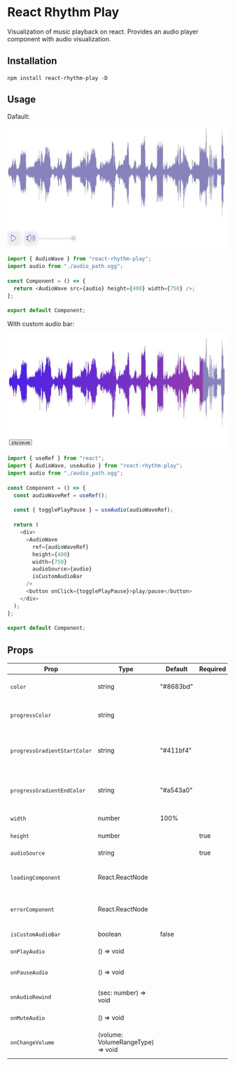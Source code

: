# React Rhythm Play

Visualization of music playback on react. Provides an audio player component with audio visualization.

## Installation

    npm install react-rhythm-play -D

## Usage

Dafault:

![screenshot](./assets/screenShortDefault.JPG)

```js | pure
import { AudioWave } from "react-rhythm-play";
import audio from "./audio_path.ogg";

const Component = () => {
  return <AudioWave src={audio} height={400} width={750} />;
};

export default Component;
```

With custom audio bar:

![screenshot](./assets/screenShortWithCustomAudioBar.JPG)

```js | pure
import { useRef } from "react";
import { AudioWave, useAudio } from "react-rhythm-play";
import audio from "./audio_path.ogg";

const Component = () => {
  const audioWaveRef = useRef();

  const { togglePlayPause } = useAudio(audioWaveRef);

  return (
    <div>
      <AudioWave
        ref={audioWaveRef}
        height={400}
        width={750}
        audioSource={audio}
        isCustomAudioBar
      />
      <button onClick={togglePlayPause}>play/pause</button>
    </div>
  );
};

export default Component;
```

## Props

| Prop                         | Type                              | Default   | Required | Description                                   |
| ---------------------------- | --------------------------------- | --------- | -------- | --------------------------------------------- |
| `color`                      | string                            | "#8683bd" |          | Audio wave form initial color                 |
| `progressColor`              | string                            |           |          | Audio wave form progress color                |
| `progressGradientStartColor` | string                            | "#411bf4" |          | Audio wave form progress gradient start color |
| `progressGradientEndColor`   | string                            | "#a543a0" |          | Audio wave form progress gradient end color   |
| `width`                      | number                            | 100%      |          | Audio wave form width                         |
| `height`                     | number                            |           | true     | Audio wave form height                        |
| `audioSource`                | string                            |           | true     | Audio source                                  |
| `loadingComponent`           | React.ReactNode                   |           |          | Render component while loading                |
| `errorComponent`             | React.ReactNode                   |           |          | Render component when throw error             |
| `isCustomAudioBar`           | boolean                           | false     |          | Show/hide audio bar                           |
| `onPlayAudio`                | () => void                        |           |          | Called on play audio                          |
| `onPauseAudio`               | () => void                        |           |          | Called on pause audio                         |
| `onAudioRewind`              | (sec: number) => void             |           |          | Called on audio rewind                        |
| `onMuteAudio`                | () => void                        |           |          | Called on mute audio                          |
| `onChangeVolume`             | (volume: VolumeRangeType) => void |           |          | Called on change audio volume                 |
